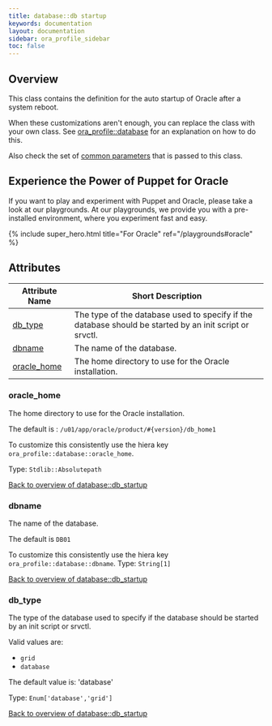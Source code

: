 ```yaml
---
title: database::db startup
keywords: documentation
layout: documentation
sidebar: ora_profile_sidebar
toc: false
---
```

## Overview

This class contains the definition for the auto startup of Oracle after a system reboot.

When these customizations aren't enough, you can replace the class with your own class. See [ora_profile::database](./database.html) for an explanation on how to do this.

Also check the set of [common parameters](./common) that is passed to this class.





## Experience the Power of Puppet for Oracle

If you want to play and experiment with Puppet and Oracle, please take a look at our playgrounds. At our playgrounds, we provide you with a pre-installed environment, where you experiment fast and easy.

{% include super_hero.html title="For Oracle" ref="/playgrounds#oracle" %}


## Attributes



Attribute Name                                   | Short Description                                                                                       |
------------------------------------------------ | ------------------------------------------------------------------------------------------------------- |
[db_type](#database::db_startup_db_type)         | The type of the database used to specify if the database should be started by an init script or srvctl. |
[dbname](#database::db_startup_dbname)           | The name of the database.                                                                               |
[oracle_home](#database::db_startup_oracle_home) | The home directory to use for the Oracle installation.                                                  |




### oracle_home<a name='database::db_startup_oracle_home'>

The home directory to use for the Oracle installation.

The default is : `/u01/app/oracle/product/#{version}/db_home1`

To customize this consistently use the hiera key `ora_profile::database::oracle_home`.


Type: `Stdlib::Absolutepath`


[Back to overview of database::db_startup](#attributes)

### dbname<a name='database::db_startup_dbname'>

The name of the database.

The default is `DB01`

To customize this consistently use the hiera key `ora_profile::database::dbname`.
Type: `String[1]`


[Back to overview of database::db_startup](#attributes)

### db_type<a name='database::db_startup_db_type'>

The type of the database used to specify if the database should be started by an init script or srvctl.

Valid values are:
- `grid`
- `database`

The default value is: 'database'

Type: `Enum['database','grid']`


[Back to overview of database::db_startup](#attributes)
